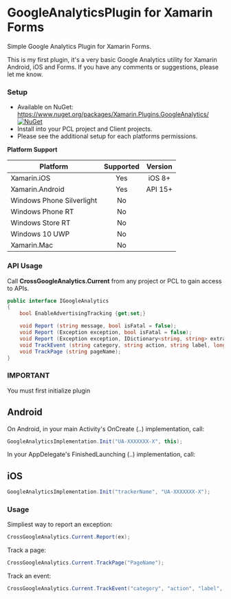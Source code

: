 # GoogleAnalyticsPlugin for Xamarin Forms
Simple Google Analytics Plugin for Xamarin Forms. 

This is my first plugin, it's a very basic Google Analytics utility for Xamarin Android, iOS and Forms. If you have any comments or suggestions, please let me know.

### Setup
* Available on NuGet: https://www.nuget.org/packages/Xamarin.Plugins.GoogleAnalytics/ [![NuGet](https://img.shields.io/nuget/v/Xam.Plugin.Media.svg?label=NuGet)](https://www.nuget.org/packages/Xamarin.Plugins.GoogleAnalytics/)
* Install into your PCL project and Client projects.
* Please see the additional setup for each platforms permissions.

**Platform Support**

|Platform|Supported|Version|
| ------------------- | :-----------: | :------------------: |
|Xamarin.iOS|Yes|iOS 8+|
|Xamarin.Android|Yes|API 15+|
|Windows Phone Silverlight|No||
|Windows Phone RT|No||
|Windows Store RT|No||
|Windows 10 UWP|No||
|Xamarin.Mac|No||


### API Usage

Call **CrossGoogleAnalytics.Current** from any project or PCL to gain access to APIs.

```csharp
public interface IGoogleAnalytics
{		
	bool EnableAdvertisingTracking {get;set;}

	void Report (string message, bool isFatal = false);
	void Report (Exception exception, bool isFatal = false);
	void Report (Exception exception, IDictionary<string, string> extraData, bool isFatal = false);
	void TrackEvent (string category, string action, string label, long value);
	void TrackPage (string pageName);
}
```

### IMPORTANT

You must first initialize plugin

## Android

On Android, in your main Activity's OnCreate (..) implementation, call:

```csharp
GoogleAnalyticsImplementation.Init("UA-XXXXXXX-X", this);
```
In your AppDelegate's FinishedLaunching (..) implementation, call:

## iOS

```csharp
GoogleAnalyticsImplementation.Init("trackerName", "UA-XXXXXXX-X");
```

### Usage
Simpliest way to report an exception:

```csharp
CrossGoogleAnalytics.Current.Report(ex);
```

Track a page:

```csharp
CrossGoogleAnalytics.Current.TrackPage("PageName");
```

Track an event:

```csharp
CrossGoogleAnalytics.Current.TrackEvent("category", "action", "label", 0);
```